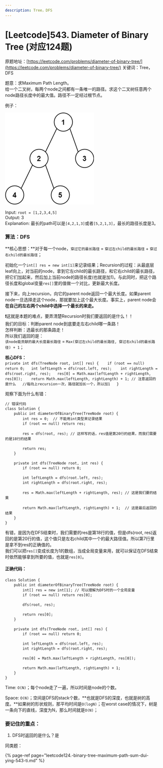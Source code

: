 ```yaml
---
description: Tree，DFS
---
```


# \[Leetcode\]543. Diameter of Binary Tree \(对应124题\)

原题地址：[https://leetcode.com/problems/diameter-of-binary-tree/](https://leetcode.com/problems/diameter-of-binary-tree/) 关键词：Tree，DFS

题意：求Maximum Path Length。  
给一个二叉树，每两个node之间都有一条唯一的路径。求这个二叉树任意两个node路径长度中的最大值。路径不一定经过根节点。

例子：

![](../.gitbook/assets/diamtree.jpg)

Input: `root = [1,2,3,4,5]`   
Output: 3   
Explanation: 最长的path可以是`[4,2,1,3]`或者`[5,2,1,3]`，最长的路径长度是3。



### 算法：DFS

**核心思想：**对于每一个node，`穿过它的最长路径` = `穿过左child的最长路径` + `穿过右child的最长路径`；

初始化一个`int[] res = new int[1]`来记录结果；Recursion的过程：从最底层leaf向上，对当前的node，拿到它左child的最长路径，和它右child的最长路径，把它们加起来，然后加上当前node的路径长度\(也就是加1\)。与此同时，把这个路径长度和global变量`res[]`里的值做一个对比，更新最大长度。

接下来，向上recursion，向它的parent node返回一个最大长度。如果parent node一旦选择走这个node，那就要加上这个最大长度。事实上，parent node会**在自己的左右两个child中选择一个最长的来走。**

**❗️**这就是本题的难点，要弄清楚Recursion时我们要返回的是什么！！  
我们的目标：判断parent node到底要走左右child哪一条路！  
怎样判断：选最长的那条路走！  
所以我们返回的是：  
`该node能贡献的最大长度最长路径` = `Max(穿过左child的最长路径, 穿过右child的最长路径) + 1`；



**核心DFS：**  
`private int dfs(TreeNode root, int[] res) {   
    if (root == null) return 0;  
    int leftLength = dfs(root.left, res);   
    int rightLength = dfs(root.right, res);  
    res[0] = Math.max(leftLength + rightLength, res[0]);   
    return Math.max(leftLength, rightLength) + 1; // 注意返回的是什么  
                                                //每向上recursion一次，路径就加长一个，所以加1  
}`



观察下面为什么有错：

```text
// 错误代码
class Solution {
    public int diameterOfBinaryTree(TreeNode root) {
        int res = 0;  // 不能用int类型来记录结果
        if (root == null) return res;
        
        res = dfs(root, res); // 这样写的话，res值是第20行的结果，而我们需要的是18行的结果
        
        return res;
    }
    
    private int dfs(TreeNode root, int res) {
        if (root == null) return 0;
        
        int leftLength = dfs(root.left, res);
        int rightLength = dfs(root.right, res);
        
        res = Math.max(leftLength + rightLength, res); // 这是我们要的结果
        
        return Math.max(leftLength, rightLength) + 1;  // 这是最后返回的结果
    }
}
```

有错，是因为在DFS结束时，我们需要的res是第18行的值，但是dfs\(root, res\)返回的是第20行的值，这个值只是左右child其中一个的最大路径值。所以第7行里是拿不到res的正确值的。  
我们可以把`res[]`变成长度为1的数组，当成全局变量来用，就可以保证在DFS结束时依然能够拿到所要的值，也就是`res[0]`。



#### 正确代码：

```text
class Solution {
    public int diameterOfBinaryTree(TreeNode root) {
        int[] res = new int[1]; // 可以理解为DFS时的一个全局变量
        if (root == null) return res[0];
        
        dfs(root, res);
        
        return res[0];
    }
    
    private int dfs(TreeNode root, int[] res) {
        if (root == null) return 0;
        
        int leftLength = dfs(root.left, res);
        int rightLength = dfs(root.right, res);
        
        res[0] = Math.max(leftLength + rightLength, res[0]);
        
        return Math.max(leftLength, rightLength) + 1;
    }
}
```

Time: `O(N)`；每个node走了一遍，所以时间是node的个数。

Space: `O(N)`；空间是DFS的stack个数，**也就是DFS的深度，也就是树的高度。**如果树的形状规则，那平均时间是`O(logN)`；在worst case的情况下，树是一条向下的直线，深度为N，那么时间就是`O(N)`；



### 要记住的重点：

1. DFS时返回的是什么？是



同类题：

{% page-ref page="leetcode124.-binary-tree-maximum-path-sum-dui-ying-543-ti.md" %}







